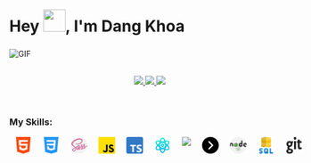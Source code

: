 <h1>Hey <img src="https://media.giphy.com/media/hvRJCLFzcasrR4ia7z/giphy.gif" height="40px" width="40px">, I'm Dang Khoa</h1>
<div>
  <img align="middle" alt="GIF" src="https://readme-typing-svg.herokuapp.com?lines=I'm+a+Developer;I'm+an+FrontEnd+Developer;I'm+a+MERN+Developer;"/>
</div>
<br />
<div>
  <p align="middle">
  <a href="https://www.linkedin.com/in/khoa2520/">
  <img src="https://img.shields.io/badge/Linkedin-blue?style=flat&logo=linkedin&labelColor=blue">
  </a>
  <a href="mailto:ngdakhoa@gmail.com?subject=Hello%20DangKhoa,%20From%20Github">
  <img src="https://img.shields.io/badge/-Gmail-%23db483b?style=flat&logo=Gmail&labelColor=red&logoColor=white">
  </a>
  <a href="https://www.facebook.com/profile.php?id=100007340288042">
  <img src="https://img.shields.io/badge/-Facebook-%230d8bf1?style=flat&logo=Facebook&logoColor=white">
  </a>
  </p>
</div>
<br />
<h3>My Skills: </h3>
 <div style="display: flex;">
  <img style="margin: 0 10px" src="icons/html-5.png" width='30px'>
  <img style="margin: 0 10px" src="icons/css-3.png" width='30px'>
  <img style="margin: 0 10px" src="icons/sass.png" width='30px'>
  <img style="margin: 0 10px" src="icons/js.png" width='30px'>
  <img style="margin: 0 10px" src="icons/typescript.png" width='30px'>
  <img style="margin: 0 10px" src="icons/science.png" width='30px'>
    <img style="margin: 0 10px" src="https://angular.io/assets/images/logos/angular/angular.svg" width='30px'>
  <img style="margin: 0 10px" src="icons/next.png" width='30px'>
  <img style="margin: 0 10px" src="icons/nodejs.png" width='30px'>
  <img style="margin: 0 10px" src="icons/sql-server.png" width='30px'>
  <img style="margin: 0 10px" src="icons/git.png" width='30px'>
 </div>
 
<br />
